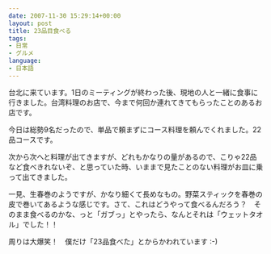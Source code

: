 ```yaml
---
date: 2007-11-30 15:29:14+00:00
layout: post
title: 23品目食べる
tags:
- 日常
- グルメ
language:
- 日本語
---
```


台北に来ています。1日のミーティングが終わった後、現地の人と一緒に食事に行きました。台湾料理のお店で、今まで何回か連れてきてもらったことのあるお店です。

今日は総勢9名だったので、単品で頼まずにコース料理を頼んでくれました。22品コースです。

次から次へと料理が出てきますが、どれもかなりの量があるので、こりゃ22品など食べきれないぞ、と思っていた時、いままで見たことのない料理がお皿に乗って出てきました。

一見、生春巻のようですが、かなり細くて長めなもの。野菜スティックを春巻の皮で巻いてあるような感じです。さて、これはどうやって食べるんだろう？　そのまま食べるのかな、っと「ガブっ」とやったら、なんとそれは「ウェットタオル」でした！！

周りは大爆笑！　僕だけ「23品食べた」とからかわれています :-)
